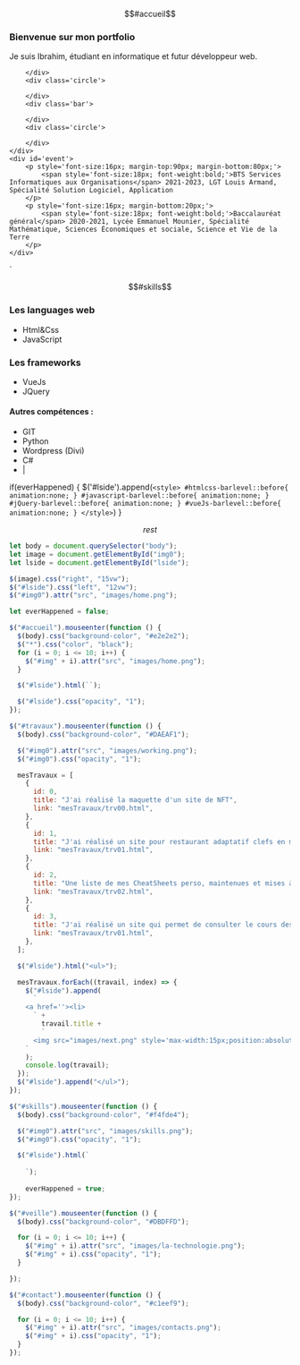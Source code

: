$$#accueil$$

<h3>Bienvenue sur mon portfolio</h3>
<p>Je suis Ibrahim, étudiant en informatique et futur développeur web.</p>
<div id='frise'>
    <div id='chronologie'>
        <div class='barProgress'>

        </div>
        <div class='circle'>

        </div>
        <div class='bar'>

        </div>
        <div class='circle'>

        </div>
    </div>  
    <div id='event'>
        <p style='font-size:16px; margin-top:90px; margin-bottom:80px;'> 
            <span style='font-size:18px; font-weight:bold;'>BTS Services Informatiques aux Organisations</span> 2021-2023, LGT Louis Armand, Spécialité Solution Logiciel, Application
        </p>
        <p style='font-size:16px; margin-bottom:20px;'>
            <span style='font-size:18px; font-weight:bold;'>Baccalauréat général</span> 2020-2021, Lycée Emmanuel Mounier, Spécialité Mathématique, Sciences Économiques et sociale, Science et Vie de la Terre
        </p>
    </div>
</div>`

$$#skills$$
<h3 class="list-heading">Les languages web</h3>
<ul class="compUl">
    <li>Html&Css <div  id="htmlcss-barlevel" class="barLevel">
        <div class="barLevelQuarter"></div>
        <div class="barLevelQuarter"></div>
        <div class="barLevelQuarter"></div>
        <div class="last-barLevelQuarter barLevelQuarter"></div>
    </div></li>
    <li>JavaScript<div  id="javascript-barlevel" class="barLevel">
        <div class="barLevelQuarter"></div>
        <div class="barLevelQuarter"></div>
        <div class="barLevelQuarter"></div>
        <div class="last-barLevelQuarter barLevelQuarter"></div>
    </div></li>
</ul>
<h3 class="list-heading">Les frameworks</h3>
<ul class="compUl">
    <li>VueJs <div  id="vueJs-barlevel" class="barLevel">
        <div class="barLevelQuarter"></div>
        <div class="barLevelQuarter"></div>
        <div class="barLevelQuarter"></div>
        <div class="last-barLevelQuarter barLevelQuarter"></div>
    </div></li>
    <li>JQuery<div  id="jQuery-barlevel" class="barLevel">
        <div class="barLevelQuarter"></div>
        <div class="barLevelQuarter"></div>
        <div class="barLevelQuarter"></div>
        <div class="last-barLevelQuarter barLevelQuarter"></div>
    </div></li>
</ul>
<h4 class="list-heading">Autres compétences :</h4>
<ul>
    <li>GIT</li>
    <li>Python</li>
    <li>Wordpress (Divi)</li>
    <li>C#</li>
    <li id="write-bar">|</li>
</ul>

if(everHappened) {
      $('#lside').append(`
      <style>
            #htmlcss-barlevel::before{
                animation:none;
            }
            #javascript-barlevel::before{
              animation:none;
            }
            #jQuery-barlevel::before{
              animation:none;
            }
            #vueJs-barlevel::before{
              animation:none;
            }
            </style>
      `)
    }

$$rest$$
```js
let body = document.querySelector("body");
let image = document.getElementById("img0");
let lside = document.getElementById("lside");

$(image).css("right", "15vw");
$("#lside").css("left", "12vw");
$("#img0").attr("src", "images/home.png");

let everHappened = false;

$("#accueil").mouseenter(function () {
  $(body).css("background-color", "#e2e2e2");
  $("*").css("color", "black");
  for (i = 0; i <= 10; i++) {
    $("#img" + i).attr("src", "images/home.png");
  }

  $("#lside").html(``);

  $("#lside").css("opacity", "1");
});

$("#travaux").mouseenter(function () {
  $(body).css("background-color", "#DAEAF1");

  $("#img0").attr("src", "images/working.png");
  $("#img0").css("opacity", "1");

  mesTravaux = [
    {
      id: 0,
      title: "J'ai réalisé la maquette d'un site de NFT",
      link: "mesTravaux/trv00.html",
    },
    {
      id: 1,
      title: "J'ai réalisé un site pour restaurant adaptatif clefs en main",
      link: "mesTravaux/trv01.html",
    },
    {
      id: 2,
      title: "Une liste de mes CheatSheets perso, maintenues et mises à jours régulièrement par mes soins",
      link: "mesTravaux/trv02.html",
    },
    {
      id: 3,
      title: "J'ai réalisé un site qui permet de consulter le cours des différentes cryptomonnaies en direct",
      link: "mesTravaux/trv01.html",
    },
  ];

  $("#lside").html("<ul>");

  mesTravaux.forEach((travail, index) => {
    $("#lside").append(
      `
    <a href=''><li>
      ` +
        travail.title +
        `
      <img src="images/next.png" style='max-width:15px;position:absolute;right:70px;margin-left:20px;'></li></a>
    `
    );
    console.log(travail);
  });
  $("#lside").append("</ul>");
});

$("#skills").mouseenter(function () {
  $(body).css("background-color", "#f4fde4");

  $("#img0").attr("src", "images/skills.png");
  $("#img0").css("opacity", "1");

  $("#lside").html(`
    
    `);
    
    everHappened = true;
});

$("#veille").mouseenter(function () {
  $(body).css("background-color", "#DBDFFD");

  for (i = 0; i <= 10; i++) {
    $("#img" + i).attr("src", "images/la-technologie.png");
    $("#img" + i).css("opacity", "1");
  }

});

$("#contact").mouseenter(function () {
  $(body).css("background-color", "#c1eef9");

  for (i = 0; i <= 10; i++) {
    $("#img" + i).attr("src", "images/contacts.png");
    $("#img" + i).css("opacity", "1");
  }
});
